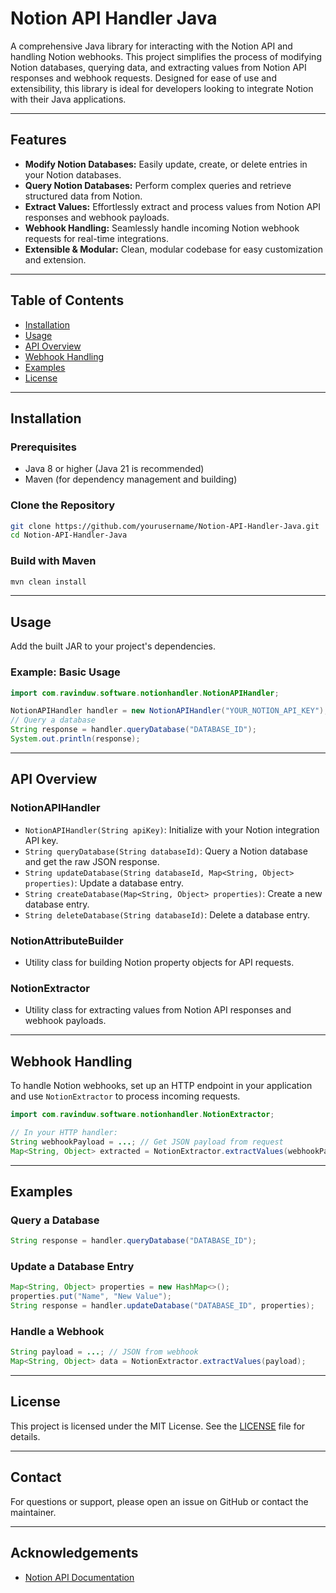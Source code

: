 # Notion API Handler Java

A comprehensive Java library for interacting with the Notion API and handling Notion webhooks. This project simplifies the process of modifying Notion databases, querying data, and extracting values from Notion API responses and webhook requests. Designed for ease of use and extensibility, this library is ideal for developers looking to integrate Notion with their Java applications.

---

## Features

- **Modify Notion Databases:** Easily update, create, or delete entries in your Notion databases.
- **Query Notion Databases:** Perform complex queries and retrieve structured data from Notion.
- **Extract Values:** Effortlessly extract and process values from Notion API responses and webhook payloads.
- **Webhook Handling:** Seamlessly handle incoming Notion webhook requests for real-time integrations.
- **Extensible & Modular:** Clean, modular codebase for easy customization and extension.

---

## Table of Contents

- [Installation](#installation)
- [Usage](#usage)
- [API Overview](#api-overview)
- [Webhook Handling](#webhook-handling)
- [Examples](#examples)
- [License](#license)

---

## Installation

### Prerequisites
- Java 8 or higher (Java 21 is recommended)
- Maven (for dependency management and building)

### Clone the Repository
```bash
git clone https://github.com/yourusername/Notion-API-Handler-Java.git
cd Notion-API-Handler-Java
```

### Build with Maven
```bash
mvn clean install
```

---

## Usage

Add the built JAR to your project's dependencies.

### Example: Basic Usage
```java
import com.ravinduw.software.notionhandler.NotionAPIHandler;

NotionAPIHandler handler = new NotionAPIHandler("YOUR_NOTION_API_KEY");
// Query a database
String response = handler.queryDatabase("DATABASE_ID");
System.out.println(response);
```

---

## API Overview

### NotionAPIHandler
- `NotionAPIHandler(String apiKey)`: Initialize with your Notion integration API key.
- `String queryDatabase(String databaseId)`: Query a Notion database and get the raw JSON response.
- `String updateDatabase(String databaseId, Map<String, Object> properties)`: Update a database entry.
- `String createDatabase(Map<String, Object> properties)`: Create a new database entry.
- `String deleteDatabase(String databaseId)`: Delete a database entry.

### NotionAttributeBuilder
- Utility class for building Notion property objects for API requests.

### NotionExtractor
- Utility class for extracting values from Notion API responses and webhook payloads.

---

## Webhook Handling

To handle Notion webhooks, set up an HTTP endpoint in your application and use `NotionExtractor` to process incoming requests.

```java
import com.ravinduw.software.notionhandler.NotionExtractor;

// In your HTTP handler:
String webhookPayload = ...; // Get JSON payload from request
Map<String, Object> extracted = NotionExtractor.extractValues(webhookPayload);
```

---

## Examples

### Query a Database
```java
String response = handler.queryDatabase("DATABASE_ID");
```

### Update a Database Entry
```java
Map<String, Object> properties = new HashMap<>();
properties.put("Name", "New Value");
String response = handler.updateDatabase("DATABASE_ID", properties);
```

### Handle a Webhook
```java
String payload = ...; // JSON from webhook
Map<String, Object> data = NotionExtractor.extractValues(payload);
```

---

## License

This project is licensed under the MIT License. See the [LICENSE](LICENSE) file for details.

---

## Contact

For questions or support, please open an issue on GitHub or contact the maintainer.

---

## Acknowledgements

- [Notion API Documentation](https://developers.notion.com/)
